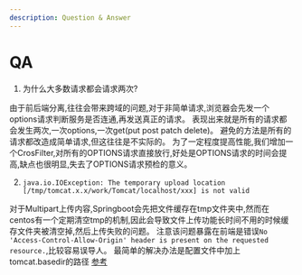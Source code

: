 ```yaml
---
description: Question & Answer
---
```


# QA

1. 为什么大多数请求都会请求两次?

由于前后端分离,往往会带来跨域的问题,对于非简单请求,浏览器会先发一个options请求判断服务是否连通,再发送真正的请求。 表现出来就是所有的请求都会发生两次,一次options,一次get\(put post patch delete\)。 避免的方法是所有的请求都改造成简单请求,但这往往是不实际的。 为了一定程度提高性能,我们增加一个CrosFilter,对所有的OPTIONS请求直接放行,好处是OPTIONS请求的时间会提高,缺点也很明显,失去了OPTIONS请求预检的意义。

2. `java.io.IOException: The temporary upload location [/tmp/tomcat.x.x/work/Tomcat/localhost/xxx] is not valid`

对于Multipart上传内容,Springboot会先把文件缓存在tmp文件夹中,然而在centos有一个定期清空tmp的机制,因此会导致文件上传功能长时间不用的时候缓存文件夹被清空掉,然后上传失败的问题。
注意该问题暴露在前端是错误`No 'Access-Control-Allow-Origin' header is present on the requested resource.`,比较容易误导人。
最简单的解决办法是配置文件中加上tomcat.basedir的路径
[参考](https://blog.csdn.net/qq_21383435/article/details/91891664)



